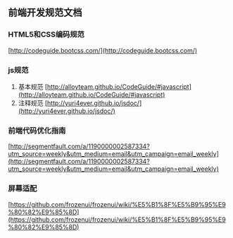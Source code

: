 ## 前端开发规范文档
### HTML5和CSS编码规范
[http://codeguide.bootcss.com/](http://codeguide.bootcss.com/)

### js规范
1. 基本规范
  [http://alloyteam.github.io/CodeGuide/#javascript](http://alloyteam.github.io/CodeGuide/#javascript)
2. 注释规范
  [http://yuri4ever.github.io/jsdoc/](http://yuri4ever.github.io/jsdoc/)

### 前端代码优化指南
[http://segmentfault.com/a/1190000002587334?utm_source=weekly&utm_medium=email&utm_campaign=email_weekly](http://segmentfault.com/a/1190000002587334?utm_source=weekly&utm_medium=email&utm_campaign=email_weekly)

### 屏幕适配
[https://github.com/frozenui/frozenui/wiki/%E5%B1%8F%E5%B9%95%E9%80%82%E9%85%8D](https://github.com/frozenui/frozenui/wiki/%E5%B1%8F%E5%B9%95%E9%80%82%E9%85%8D)
